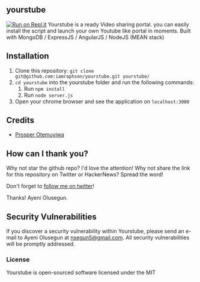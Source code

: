 ## yourstube
[![Run on Repl.it](https://repl.it/badge/github/iamraphson/yourstube)](https://repl.it/github/iamraphson/yourstube)
Yourstube is a ready Video sharing portal. you can easily install the script and launch your own Youtube like portal in moments.
Built with MongoDB / ExpressJS / AngularJS / NodeJS (MEAN stack)

## Installation

1. Clone this repository: `git clone git@github.com:iamraphson/yourstube.git yourstube/`
2. `cd yourstube` into the yourstube folder and run the following commands:
    1. Run `npm install`
    2. Run `node server.js`
3. Open your chrome browser and see the application on `localhost:3000`

## Credits
* [Prosper Otemuyiwa](https://github.com/unicodeveloper)
	
## How can I thank you?
	
Why not star the github repo? I'd love the attention! Why not share the link for this repository on Twitter or HackerNews? Spread the word!
	
Don't forget to [follow me on twitter](https://twitter.com/iamraphson)!
	
Thanks!
Ayeni Olusegun.

## Security Vulnerabilities
If you discover a security vulnerability within Yourstube, please send an e-mail to Ayeni Olusegun at nsegun5@gmail.com. All security vulnerabilities will be promptly addressed.

### License
Yourstube is open-sourced software licensed under the MIT